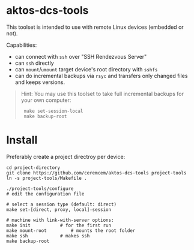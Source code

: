 # aktos-dcs-tools 

This toolset is intended to use with remote Linux devices (embedded or not). 

Capabilities: 
* can connect with `ssh` over "SSH Rendezvous Server"
* can `ssh` directly 
* can `mount`/`umount` target device's root directory with `sshfs`
* can do incremental backups via `rsyc` and transfers only changed files and keeps versions.

> Hint: You may use this toolset to take full incremental backups for your own computer: 
>    
>      make set-session-local 
>      make backup-root

# Install

Preferably create a project directroy per device:

```
cd project-directory
git clone https://github.com/ceremcem/aktos-dcs-tools project-tools
ln -s project-tools/Makefile . 
```

	./project-tools/configure
	# edit the configuration file

	# select a session type (default: direct)
	make set-[direct, proxy, local]-session 

	# machine with link-with-server options: 
	make init        	# for the first run
	make mount-root         # mounts the root folder 
	make ssh 	        # makes ssh
	make backup-root 
